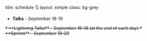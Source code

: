 title: schedule 🗓️
layout: simple
class: bg-grey

* **Talks** - September 18-19
<s>
* **Lightning Talks** - September 16-18 (at the end of each day)
* **Sprints** - September 19-20
</s>